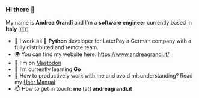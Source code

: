### Hi there 👋

My name is **Andrea Grandi** and I'm a **software engineer** currently based in **Italy** 🇮🇹

- 🔭  I work as 🐍 **Python** developer for LaterPay a German company with a fully distributed and remote team.
- 🌍  You can find my website here: https://www.andreagrandi.it/
- 🦣  I'm on <a rel="me" href="https://mastodon.social/@andreagrandi">Mastodon</a>
- 🌱  I’m currently learning **Go**
- 💬  How to productively work with me and avoid misunderstanding? Read my [User Manual](https://gist.github.com/andreagrandi/a0a7218ea15ff8b6aadfd897cd0fbae2)
- 📫  How to get in touch: **me** [at] **andreagrandi.it**

<link rel="me" href="https://mastodon.social/@andreagrandi" />

<!--
**andreagrandi/andreagrandi** is a ✨ _special_ ✨ repository because its `README.md` (this file) appears on your GitHub profile.

Here are some ideas to get you started:

- 🔭 I’m currently working on ...
- 🌱 I’m currently learning ...
- 👯 I’m looking to collaborate on ...
- 🤔 I’m looking for help with ...
- 💬 Ask me about ...
- 📫 How to reach me: ...
- 😄 Pronouns: ...
- ⚡ Fun fact: ...
-->
